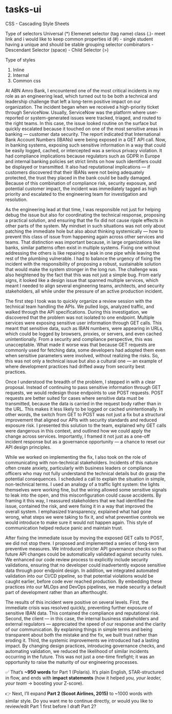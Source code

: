 # tasks-ui
CSS - Cascading Style Sheets


Type of selectors
Universal (*)
Elemenet selector (tag name)
class (.)-  meet link and i would like to keep common properties
id (#)  - single student having a unique and should be stable
grouping selector
combinators
    - Descendant Selector (space)
    - Child Selector (>)

Type of styles 
1. Inline
2. Internal
3. Common css


At ABN Amro Bank, I encountered one of the most critical incidents in my role as an engineering lead, which turned out to be both a technical and leadership challenge that left a long-term positive impact on our organization. The incident began when we received a high-priority ticket through ServiceNow. Usually, ServiceNow was the platform where user-reported or system-generated issues were tracked, triaged, and routed to the right teams. In this case, the issue looked routine on the surface but quickly escalated because it touched on one of the most sensitive areas in banking — customer data security. The report indicated that International Bank Account Numbers (IBANs) were being exposed in a GET API call. Now, in banking systems, exposing such sensitive information in a way that could be easily logged, cached, or intercepted was a serious privacy violation. It had compliance implications because regulators such as GDPR in Europe and internal banking policies set strict limits on how such identifiers could be displayed or transmitted. It also had reputational implications — if customers discovered that their IBANs were not being adequately protected, the trust they placed in the bank could be badly damaged. Because of this combination of compliance risk, security exposure, and potential customer impact, the incident was immediately tagged as high priority and escalated to the engineering team for investigation and resolution.

As the engineering lead at that time, I was responsible not just for helping debug the issue but also for coordinating the technical response, proposing a practical solution, and ensuring that the fix did not cause ripple effects in other parts of the system. My mindset in such situations was not only about patching the immediate hole but also about thinking systemically — how to prevent this class of issue from happening again across other services and teams. That distinction was important because, in large organizations like banks, similar patterns often exist in multiple systems. Fixing one without addressing the others is like repairing a leak in one pipe while leaving the rest of the plumbing vulnerable. I had to balance the urgency of fixing the incident with the responsibility of proposing a robust, sustainable solution that would make the system stronger in the long run. The challenge was also heightened by the fact that this was not just a simple bug. From early signs, it looked like a design issue that spanned multiple services, which meant I needed to align several engineering teams, architects, and security stakeholders, all while under the pressure of an active production incident.

The first step I took was to quickly organize a review session with the technical team handling the APIs. We pulled logs, analyzed traffic, and walked through the API specifications. During this investigation, we discovered that the problem was not isolated to one endpoint. Multiple services were exposing sensitive user information through GET calls. This meant that sensitive data, such as IBAN numbers, were appearing in URLs, which could be logged by browsers, proxies, or servers, and even cached unintentionally. From a security and compliance perspective, this was unacceptable. What made it worse was that because GET requests are commonly used for fetching data, some developers had adopted them even when sensitive parameters were involved, without realizing the risks. So, this was not only a technical issue but also a cultural one — an example of where development practices had drifted away from security best practices.

Once I understood the breadth of the problem, I stepped in with a clear proposal. Instead of continuing to pass sensitive information through GET requests, we would redesign those endpoints to use POST requests. POST requests are better suited for cases where sensitive data must be transmitted, because the data is carried in the request body rather than in the URL. This makes it less likely to be logged or cached unintentionally. In other words, the switch from GET to POST was not just a fix but a structural improvement that aligned our APIs with security standards and reduced exposure risk. I presented this solution to the team, explained why GET calls were dangerous in this context, and outlined how we could apply the change across services. Importantly, I framed it not just as a one-off incident response but as a governance opportunity — a chance to reset our API design principles.

While we worked on implementing the fix, I also took on the role of communicating with non-technical stakeholders. Incidents of this nature often create anxiety, particularly with business leaders or compliance officers who may not fully understand the technical details but do grasp the potential consequences. I scheduled a call to explain the situation in simple, non-technical terms. I used an analogy of a traffic light system: the lights themselves were working fine, but the wiring allowed some sensitive signals to leak into the open, and this misconfiguration could cause accidents. By framing it this way, I reassured stakeholders that we had identified the issue, contained the risk, and were fixing it in a way that improved the overall system. I emphasized transparency, explained what had gone wrong, what steps we were taking to fix it, and what preventive controls we would introduce to make sure it would not happen again. This style of communication helped reduce panic and maintain trust.

After fixing the immediate issue by moving the exposed GET calls to POST, we did not stop there. I proposed and implemented a series of long-term preventive measures. We introduced stricter API governance checks so that future API changes could be automatically validated against security rules. We enhanced our code review process to explicitly include security validations, ensuring that no developer could inadvertently expose sensitive data through poor endpoint design. In addition, we integrated automated validation into our CI/CD pipeline, so that potential violations would be caught earlier, before code ever reached production. By embedding these practices into our MLOps and DevOps pipelines, we made security a default part of development rather than an afterthought.

The results of this incident were positive on several levels. First, the immediate crisis was resolved quickly, preventing further exposure of sensitive IBAN data. This contained the compliance and reputational risk. Second, the client — in this case, the internal business stakeholders and external regulators — appreciated the speed of our response and the clarity of our communication. By explaining things in simple terms and being transparent about both the mistake and the fix, we built trust rather than eroding it. Third, the systemic improvements we introduced had a lasting impact. By changing design practices, introducing governance checks, and automating validation, we reduced the likelihood of similar incidents occurring in the future. This was not just a one-time firefight; it was an opportunity to raise the maturity of our engineering processes.


✅ That’s **\~950 words** for Part 1 (Polaris). It’s plain English, STAR-structured in flow, and ends with **impact statements** (how it helped *you, your leader, your team* → boosting your Z-score).

👉 Next, I’ll expand **Part 2 (Scoot Airlines, 2015)** to \~1000 words with similar style. Do you want me to continue directly, or would you like to review/edit Part 1 first before I draft Part 2?
